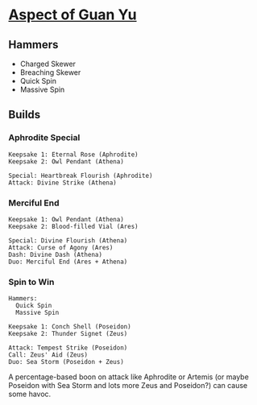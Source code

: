 # [Aspect of Guan Yu](https://www.leereamsnyder.com/blog/hades-build-guide#aspect-of-guan-yu-spear)

## Hammers
* Charged Skewer
* Breaching Skewer
* Quick Spin
* Massive Spin

## Builds

### Aphrodite Special
```
Keepsake 1: Eternal Rose (Aphrodite)
Keepsake 2: Owl Pendant (Athena)

Special: Heartbreak Flourish (Aphrodite)
Attack: Divine Strike (Athena)
```

### Merciful End
```
Keepsake 1: Owl Pendant (Athena)
Keepsake 2: Blood-filled Vial (Ares)

Special: Divine Flourish (Athena)
Attack: Curse of Agony (Ares)
Dash: Divine Dash (Athena)
Duo: Merciful End (Ares + Athena)
```

### Spin to Win
```
Hammers:
  Quick Spin
  Massive Spin
  
Keepsake 1: Conch Shell (Poseidon)
Keepsake 2: Thunder Signet (Zeus)

Attack: Tempest Strike (Poseidon)
Call: Zeus' Aid (Zeus)
Duo: Sea Storm (Poseidon + Zeus)
```
A percentage-based boon on attack like Aphrodite or Artemis (or maybe Poseidon with Sea Storm and lots more Zeus and Poseidon?) can cause some havoc.
